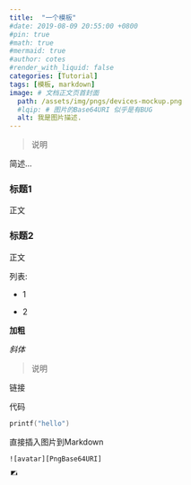 ```yaml
---
title:  "一个模板"
#date: 2019-08-09 20:55:00 +0800
#pin: true
#math: true
#mermaid: true
#author: cotes
#render_with_liquid: false
categories: [Tutorial]
tags: [模板, markdown]
image: # 文档正文页首封面
  path: /assets/img/pngs/devices-mockup.png
  #lqip: # 图片的Base64URI 似乎是有BUG
  alt: 我是图片描述.
---
```



> 说明


简述...

### 标题1

正文

### 标题2

正文


列表:

* 1

* 2

**加粗**


_斜体_


> 说明


链接 []()



代码

```cpp
printf("hello")
```


直接插入图片到Markdown

```
![avatar][PngBase64URI]
```

<!--预览-->
![随便][PngBase64URI]

[PngBase64URI]:data:image/webp;base64,UklGRpoAAABXRUJQVlA4WAoAAAAQAAAADwAABwAAQUxQSDIAAAARL0AmbZurmr57yyIiqE8oiG0bejIYEQTgqiDA9vqnsUSI6H+oAERp2HZ65qP/VIAWAFZQOCBCAAAA8AEAnQEqEAAIAAVAfCWkAALp8sF8rgRgAP7o9FDvMCkMde9PK7euH5M1m6VWoDXf2FkP3BqV0ZYbO6NA/VFIAAAA


<!--注释

用python计算base64:
def b64(file):
 import base64
 with open(file,'rb') as f:
  r = base64.b64encode(f.read())
  print(r)

b64(r"d:/1.png")
-->
